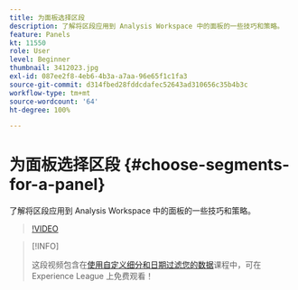 ```yaml
---
title: 为面板选择区段
description: 了解将区段应用到 Analysis Workspace 中的面板的一些技巧和策略。
feature: Panels
kt: 11550
role: User
level: Beginner
thumbnail: 3412023.jpg
exl-id: 087ee2f8-4eb6-4b3a-a7aa-96e65f1c1fa3
source-git-commit: d314fbed28fddcdafec52643ad310656c35b4b3c
workflow-type: tm+mt
source-wordcount: '64'
ht-degree: 100%

---
```


# 为面板选择区段 {#choose-segments-for-a-panel}

了解将区段应用到 Analysis Workspace 中的面板的一些技巧和策略。

>[!VIDEO](https://video.tv.adobe.com/v/3412023/?quality=12&learn=on)

>[!INFO]
>
> 这段视频包含在[使用自定义细分和日期过滤您的数据](https://experienceleague.adobe.com/?recommended=Analytics-U-1-2021.1.filterdata)课程中，可在 Experience League 上免费观看！
